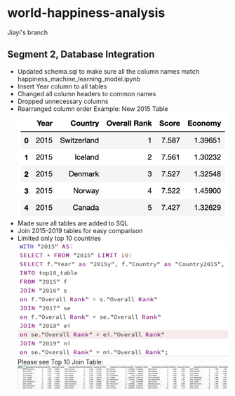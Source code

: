 # world-happiness-analysis
Jiayi's branch

## Segment 2, Database Integration
- Updated schema.sql to make sure all the column names match happiness_machine_learning_model.ipynb
- Insert Year column to all tables
- Changed all column headers to common names
- Dropped unnecessary columns
- Rearranged column order
Example: New 2015 Table
<br> ![2015.png](images/2015.png)
- Made sure all tables are added to SQL
- Join 2015-2019 tables for easy comparison 
- Limited only top 10 countries
<br> ![sql.png](images/sql.png)
<br> Please see Top 10 Join Table:
<br> ![top.png](images/top.png)